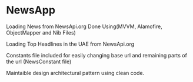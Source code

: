 # NewsApp
Loading News from NewsApi.org Done Using(MVVM, Alamofire, ObjectMapper and Nib Files)

Loading Top Headlines in the UAE from NewsApi.org

Constants file included for easily changing base url and remaining parts of the url (NewsConstant file)

Maintaible design architectural pattern using clean code.

